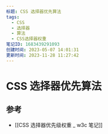 ```yaml
---
标题: CSS 选择器优先算法
tags:
  - CSS
  - 选择器
  - 算法
  - CSS选择器权重
笔记ID: 1683439291093
创建时间: 2023-05-07 14:01:31
更新时间: 2023-11-28 11:27:42
---
```


# CSS 选择器优先算法

## 参考

- [[CSS 选择器优先级权重 _ w3c 笔记]]
